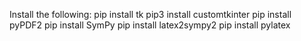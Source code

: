 
Install the following:
    pip install tk
    pip3 install customtkinter
    pip install pyPDF2
    pip install SymPy
    pip install latex2sympy2
    pip install pylatex